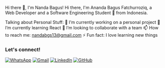 Hi there 👋, I'm Nanda Bagus!
Hi there, I'm Ananda Bagus Fatchurroziq, a Web Developer and a Software Engineering Student 🚀 from Indonesia.

Talking about Personal Stuff:
🔭 I’m currently working on a personal project
🌱 I’m currently learning React
👯 I’m looking to collaborate with a team
📫 How to reach me: nandabgs13@gmail.com
⚡ Fun fact: I love learning new things

### Let's connect!

[![WhatsApp](https://img.shields.io/badge/WhatsApp-25D366?style=for-the-badge&logo=whatsapp&logoColor=white)](https://wa.me/6282228507585)
[![Gmail](https://img.shields.io/badge/Gmail-EA4335?style=for-the-badge&logo=gmail&logoColor=white)](mailto:nandabgs13@gmail.com?subject=github_message)
[![LinkedIn](https://img.shields.io/badge/LinkedIn-0A66C2?style=for-the-badge&logo=linkedin&logoColor=white)](https://www.linkedin.com/in/Nandbgus)
[![GitHub](https://img.shields.io/badge/GitHub-181717?style=for-the-badge&logo=github&logoColor=white)](https://github.com/Nandbgus?tab=follow)
